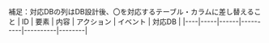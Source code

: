 補足：対応DBの列はDB設計後、〇を対応するテーブル・カラムに差し替えること
| ID | 要素 | 内容 | アクション | イベント | 対応DB |
|----|-----|------|----------|----------|--------|
